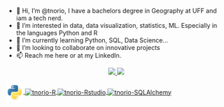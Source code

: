 - 👋 Hi, I’m @tnorio, I have a bachelors degree in Geography at UFF and iam a tech nerd.
- 👀 I’m interested in data, data visualization, statistics, ML. Especially in the languages Python and R
- 🌱 I’m currently learning Python, SQL, Data Science...
- 💞️ I’m looking to collaborate on innovative projects
- 📫 Reach me here or at my LinkedIn.

<div align="center">
  <a href="https://github.com/tnorio">
  <img height="180em" src="https://github-readme-stats.vercel.app/api?username=tnorio&show_icons=true&theme=dark&include_all_commits=true&count_private=true"/>
  <img height="160em" src="https://github-readme-stats.vercel.app/api/top-langs/?username=tnorio&layout=compact&langs_count=7&theme=dark"/>
</div>
<div style="display: inline_block"><br>
  <img align="center" alt="tnorio-Python" height="40" width="40" src="https://raw.githubusercontent.com/devicons/devicon/master/icons/python/python-original.svg">
  <img align="center" alt="tnorio-R" height="40" width="40" src="https://cdn.jsdelivr.net/gh/devicons/devicon/icons/r/r-original.svg">
  <img align="center" alt="tnorio-Rstudio" height="40" width="40" src="https://cdn.jsdelivr.net/gh/devicons/devicon/icons/rstudio/rstudio-original.svg">
  <img align="center" alt="tnorio-SQLAlchemy" height="60" width="60" src="https://cdn.jsdelivr.net/gh/devicons/devicon/icons/mysql/mysql-plain-wordmark.svg">
</div>
